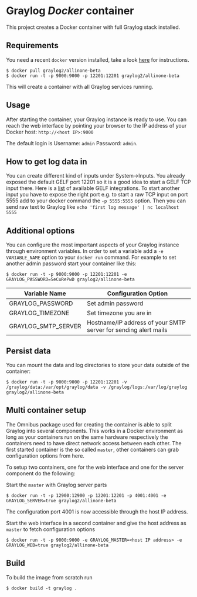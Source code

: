Graylog *Docker* container
==================================
This project creates a Docker container with full Graylog stack installed.

Requirements
------------
You need a recent `docker` version installed, take a look [here](https://docs.docker.com/installation/) for instructions.

```shell
$ docker pull graylog2/allinone-beta
$ docker run -t -p 9000:9000 -p 12201:12201 graylog2/allinone-beta
```

This will create a container with all Graylog services running.


Usage
-----
After starting the container, your Graylog instance is ready to use.
You can reach the web interface by pointing your browser to the IP address of your Docker host: `http://<host IP>:9000`

The default login is Username: `admin` Password: `admin`.

How to get log data in
----------------------
You can create different kind of inputs under System->Inputs. You already exposed the default GELF port 12201 so it
is a good idea to start a GELF TCP input there. Here is a [list](https://www.graylog2.org/supported-sources) of available
GELF integrations. To start another input you have to expose the right port e.g. to start a raw TCP input on port 5555
add to your docker command the `-p 5555:5555` option.
Then you can send raw text to Graylog like `echo 'first log message' | nc localhost 5555`

Additional options
------------------
You can configure the most important aspects of your Graylog instance through environment variables. In order
to set a variable add a `-e VARIABLE_NAME` option to your `docker run` command. For example to set another admin password
start your container like this:

```shell
$ docker run -t -p 9000:9000 -p 12201:12201 -e GRAYLOG_PASSWORD=SeCuRePwD graylog2/allinone-beta
```

| Variable Name | Configuration Option |
|---------------|----------------------|
| GRAYLOG_PASSWORD | Set admin password |
| GRAYLOG_TIMEZONE | Set timezone you are in |
| GRAYLOG_SMTP_SERVER | Hostname/IP address of your SMTP server for sending alert mails |

Persist data
------------
You can mount the data and log directories to store your data outside of the container:

```shell
$ docker run -t -p 9000:9000 -p 12201:12201 -v /graylog/data:/var/opt/graylog/data -v /graylog/logs:/var/log/graylog graylog2/allinone-beta
```

Multi container setup
---------------------
The Omnibus package used for creating the container is able to split Graylog into several components.
This works in a Docker environment as long as your containers run on the same hardware respectively the containers
need to have direct network access between each other.
The first started container is the so called `master`, other containers can grab configuration options from here.

To setup two containers, one for the web interface and one for the server component do the following:

Start the `master` with Graylog server parts
```shell
$ docker run -t -p 12900:12900 -p 12201:12201 -p 4001:4001 -e GRAYLOG_SERVER=true graylog2/allinone-beta
```
The configuration port 4001 is now accessible through the host IP address.

Start the web interface in a second container and give the host address as `master` to fetch configuration options
```shell
$ docker run -t -p 9000:9000 -e GRAYLOG_MASTER=<host IP address> -e GRAYLOG_WEB=true graylog2/allinone-beta
```

Build
-----
To build the image from scratch run

```shell
$ docker build -t graylog .
```
